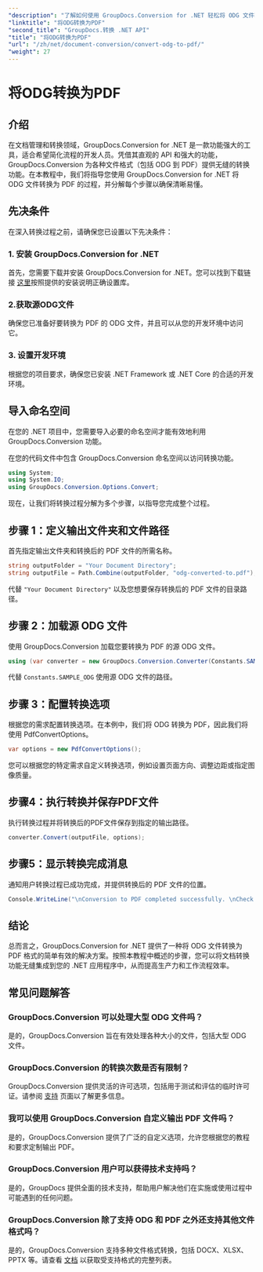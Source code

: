 ```yaml
---
"description": "了解如何使用 GroupDocs.Conversion for .NET 轻松将 ODG 文件转换为 PDF。增强您的文档管理能力。"
"linktitle": "将ODG转换为PDF"
"second_title": "GroupDocs.转换 .NET API"
"title": "将ODG转换为PDF"
"url": "/zh/net/document-conversion/convert-odg-to-pdf/"
"weight": 27
---
```


# 将ODG转换为PDF

## 介绍
在文档管理和转换领域，GroupDocs.Conversion for .NET 是一款功能强大的工具，适合希望简化流程的开发人员。凭借其直观的 API 和强大的功能，GroupDocs.Conversion 为各种文件格式（包括 ODG 到 PDF）提供无缝的转换功能。在本教程中，我们将指导您使用 GroupDocs.Conversion for .NET 将 ODG 文件转换为 PDF 的过程，并分解每个步骤以确保清晰易懂。
## 先决条件
在深入转换过程之前，请确保您已设置以下先决条件：
### 1. 安装 GroupDocs.Conversion for .NET
首先，您需要下载并安装 GroupDocs.Conversion for .NET。您可以找到下载链接 [这里](https://releases.groupdocs.com/conversion/net/)按照提供的安装说明正确设置库。
### 2.获取源ODG文件
确保您已准备好要转换为 PDF 的 ODG 文件，并且可以从您的开发环境中访问它。
### 3. 设置开发环境
根据您的项目要求，确保您已安装 .NET Framework 或 .NET Core 的合适的开发环境。

## 导入命名空间
在您的 .NET 项目中，您需要导入必要的命名空间才能有效地利用 GroupDocs.Conversion 功能。

在您的代码文件中包含 GroupDocs.Conversion 命名空间以访问转换功能。
```csharp
using System;
using System.IO;
using GroupDocs.Conversion.Options.Convert;
```

现在，让我们将转换过程分解为多个步骤，以指导您完成整个过程。
## 步骤 1：定义输出文件夹和文件路径
首先指定输出文件夹和转换后的 PDF 文件的所需名称。
```csharp
string outputFolder = "Your Document Directory";
string outputFile = Path.Combine(outputFolder, "odg-converted-to.pdf");
```
代替 `"Your Document Directory"` 以及您想要保存转换后的 PDF 文件的目录路径。
## 步骤 2：加载源 ODG 文件
使用 GroupDocs.Conversion 加载您要转换为 PDF 的源 ODG 文件。
```csharp
using (var converter = new GroupDocs.Conversion.Converter(Constants.SAMPLE_ODG))
```
代替 `Constants.SAMPLE_ODG` 使用源 ODG 文件的路径。
## 步骤 3：配置转换选项
根据您的需求配置转换选项。在本例中，我们将 ODG 转换为 PDF，因此我们将使用 PdfConvertOptions。
```csharp
var options = new PdfConvertOptions();
```
您可以根据您的特定需求自定义转换选项，例如设置页面方向、调整边距或指定图像质量。
## 步骤4：执行转换并保存PDF文件
执行转换过程并将转换后的PDF文件保存到指定的输出路径。
```csharp
converter.Convert(outputFile, options);
```
## 步骤5：显示转换完成消息
通知用户转换过程已成功完成，并提供转换后的 PDF 文件的位置。
```csharp
Console.WriteLine("\nConversion to PDF completed successfully. \nCheck output in {0}", outputFolder);
```

## 结论
总而言之，GroupDocs.Conversion for .NET 提供了一种将 ODG 文件转换为 PDF 格式的简单有效的解决方案。按照本教程中概述的步骤，您可以将文档转换功能无缝集成到您的 .NET 应用程序中，从而提高生产力和工作流程效率。
## 常见问题解答
### GroupDocs.Conversion 可以处理大型 ODG 文件吗？
是的，GroupDocs.Conversion 旨在有效处理各种大小的文件，包括大型 ODG 文件。
### GroupDocs.Conversion 的转换次数是否有限制？
GroupDocs.Conversion 提供灵活的许可选项，包括用于测试和评估的临时许可证。请参阅 [支持](https://forum.groupdocs.com/c/conversion/11) 页面以了解更多信息。
### 我可以使用 GroupDocs.Conversion 自定义输出 PDF 文件吗？
是的，GroupDocs.Conversion 提供了广泛的自定义选项，允许您根据您的教程和要求定制输出 PDF。
### GroupDocs.Conversion 用户可以获得技术支持吗？
是的，GroupDocs 提供全面的技术支持，帮助用户解决他们在实施或使用过程中可能遇到的任何问题。
### GroupDocs.Conversion 除了支持 ODG 和 PDF 之外还支持其他文件格式吗？
是的，GroupDocs.Conversion 支持多种文件格式转换，包括 DOCX、XLSX、PPTX 等。请查看 [文档](https://tutorials.groupdocs.com/conversion/net/) 以获取受支持格式的完整列表。